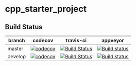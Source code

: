 # cpp_starter_project

## Build Status

| branch | codecov | travis-ci | appveyor |
|--------|---------|-----------|----------|
| master | [![codecov](https://codecov.io/gh/abeimler/cpp_starter_project/branch/master/graph/badge.svg)](https://codecov.io/gh/abeimler/cpp_starter_project) | [![Build Status](https://travis-ci.org/abeimler/cpp_starter_project.svg?branch=master)](https://travis-ci.org/abeimler/cpp_starter_project) | [![Build status](https://ci.appveyor.com/api/projects/status/ro4lbfoa7n0sy74c/branch/master?svg=true)](https://ci.appveyor.com/project/abeimler/cpp-starter-project/branch/master) |
| develop | [![codecov](https://codecov.io/gh/abeimler/cpp_starter_project/branch/develop/graph/badge.svg)](https://codecov.io/gh/abeimler/cpp_starter_project) | [![Build Status](https://travis-ci.org/abeimler/cpp_starter_project.svg?branch=develop)](https://travis-ci.org/abeimler/cpp_starter_project) | [![Build status](https://ci.appveyor.com/api/projects/status/ro4lbfoa7n0sy74c/branch/develop?svg=true)](https://ci.appveyor.com/project/abeimler/cpp-starter-project/branch/develop) |

## 
